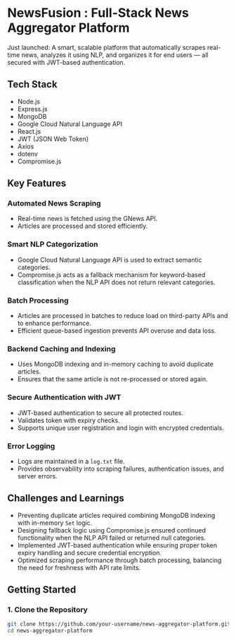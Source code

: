 # NewsFusion : Full-Stack News Aggregator Platform

Just launched: A smart, scalable platform that automatically scrapes real-time news, analyzes it using NLP, and organizes it for end users — all secured with JWT-based authentication.

## Tech Stack

- Node.js
- Express.js
- MongoDB
- Google Cloud Natural Language API
- React.js
- JWT (JSON Web Token)
- Axios
- dotenv
- Compromise.js

## Key Features

### Automated News Scraping
- Real-time news is fetched using the GNews API.
- Articles are processed and stored efficiently.

### Smart NLP Categorization
- Google Cloud Natural Language API is used to extract semantic categories.
- Compromise.js acts as a fallback mechanism for keyword-based classification when the NLP API does not return relevant categories.

### Batch Processing
- Articles are processed in batches to reduce load on third-party APIs and to enhance performance.
- Efficient queue-based ingestion prevents API overuse and data loss.

### Backend Caching and Indexing
- Uses MongoDB indexing and in-memory caching to avoid duplicate articles.
- Ensures that the same article is not re-processed or stored again.

### Secure Authentication with JWT
- JWT-based authentication to secure all protected routes.
- Validates token with expiry checks.
- Supports unique user registration and login with encrypted credentials.

### Error Logging
- Logs are maintained in a `log.txt` file.
- Provides observability into scraping failures, authentication issues, and server errors.

## Challenges and Learnings

- Preventing duplicate articles required combining MongoDB indexing with in-memory `Set` logic.
- Designing fallback logic using Compromise.js ensured continued functionality when the NLP API failed or returned null categories.
- Implemented JWT-based authentication while ensuring proper token expiry handling and secure credential encryption.
- Optimized scraping performance through batch processing, balancing the need for freshness with API rate limits.

## Getting Started

### 1. Clone the Repository
```bash
git clone https://github.com/your-username/news-aggregator-platform.git
cd news-aggregator-platform
